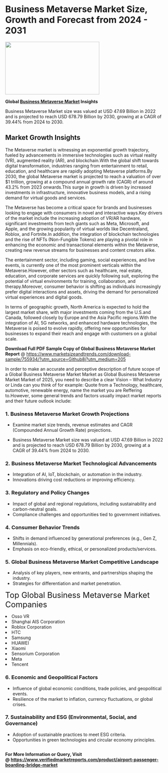 <H1>Business Metaverse Market Size, Growth and Forecast from 2024 - 2031</H1><img class="aligncenter size-medium wp-image-584254" src="https://thirdeyenews.in/wp-content/uploads/2024/09/Global-Market-Research-300x168.jpeg" alt="" width="300" height="168" /><p><strong>Global&nbsp;<a href="https://www.marketsizeandtrends.com/download-sample/755934/?utm_source=Github8j?utm_medium=205">Business Metaverse Market</a> Insights</strong></p><p>Business Metaverse Market size was valued at USD 47.69 Billion in 2022 and is projected to reach USD 678.79 Billion by 2030, growing at a CAGR of 39.44% from 2024 to 2030.</p><p><h2>Market Growth Insights</h2> <p>The Metaverse market is witnessing an exponential growth trajectory, fueled by advancements in immersive technologies such as virtual reality (VR), augmented reality (AR), and blockchain.With the global shift towards digital transformation, industries ranging from entertainment to retail, education, and healthcare are rapidly adopting Metaverse platforms.By 2030, the global Metaverse market is projected to reach a valuation of over $1 trillion, growing at a compound annual growth rate (CAGR) of around 43.2% from 2023 onwards.This surge in growth is driven by increased investments in infrastructure, innovative business models, and a rising demand for virtual goods and services.</p> <p>The Metaverse has become a critical space for brands and businesses looking to engage with consumers in novel and interactive ways.Key drivers of the market include the increasing adoption of VR/AR hardware, significant investments from tech giants such as Meta, Microsoft, and Apple, and the growing popularity of virtual worlds like Decentraland, Roblox, and Fortnite.In addition, the integration of blockchain technologies and the rise of NFTs (Non-Fungible Tokens) are playing a pivotal role in enhancing the economic and transactional elements within the Metaverse, creating new revenue streams for businesses and content creators alike.</p> <p>The entertainment sector, including gaming, social experiences, and live events, is currently one of the most prominent verticals within the Metaverse.However, other sectors such as healthcare, real estate, education, and corporate services are quickly following suit, exploring the potential of virtual environments for training, collaboration, and therapy.Moreover, consumer behavior is shifting as individuals increasingly prefer digital interactions and assets, driving the demand for personalized virtual experiences and digital goods.</p> <p>In terms of geographic growth, North America is expected to hold the largest market share, with major investments coming from the U.S.and Canada, followed closely by Europe and the Asia Pacific regions.With the integration of AI, 5G networks, and enhanced hardware technologies, the Metaverse is poised to evolve rapidly, offering new opportunities for businesses to expand their reach and engage with customers on a global scale.</p> <p><span class=""><strong>Download Full PDF Sample Copy of Global Business Metaverse Market Report</strong> @ <a href="https://www.marketsizeandtrends.com/download-sample/755934/?utm_source=Github8j?utm_medium=205" target="_blank">https://www.marketsizeandtrends.com/download-sample/755934/?utm_source=Github8j?utm_medium=205</a></span></p><p>In order to make an accurate and perceptive description of future scope of a Global&nbsp;Business Metaverse Market Market as Global&nbsp;Business Metaverse Market Market of 2025, you need to describe a clear Vision &ndash; What Industry or Linda can you think of for example: Quote from a Technology, healthcare, automotive, renewable energy, name the market you are Reffering to.However, some general trends and factors usually impact market reports and their future outlook include:</p><h3>1.&nbsp;<strong>Business Metaverse Market Growth Projections</strong></h3><ul><li>Examine market size trends, revenue estimates and CAGR (Compounded Annual Growth Rate) projections.</li><li><p>Business Metaverse Market size was valued at USD 47.69 Billion in 2022 and is projected to reach USD 678.79 Billion by 2030, growing at a CAGR of 39.44% from 2024 to 2030.</p></li></ul><h3>2.&nbsp;<strong>Business Metaverse Market Technological Advancements</strong></h3><ul><li>Integration of AI, IoT, blockchain, or automation in the industry.</li><li>Innovations driving cost reductions or improving efficiency.</li></ul><h3>3.&nbsp;<strong>Regulatory and Policy Changes</strong></h3><ul><li>Impact of global and regional regulations, including sustainability and carbon-neutral goals.</li><li>Compliance challenges and opportunities tied to government initiatives.</li></ul><h3>4.&nbsp;<strong>Consumer Behavior Trends</strong></h3><ul><li>Shifts in demand influenced by generational preferences (e.g., Gen Z, Millennials).</li><li>Emphasis on eco-friendly, ethical, or personalized products/services.</li></ul><h3>5.&nbsp;<strong>Global Business Metaverse Market Competitive Landscape</strong></h3><ul><li>Analysis of key players, new entrants, and partnerships shaping the industry.</li><li>Strategies for differentiation and market penetration.</li></ul><p data-pm-slice="1 1 []"><span style="color: inherit; font-family: inherit; font-size: 25px;">Top Global Business Metaverse Market Companies</span></p><div class="" data-test-id=""><p><li>Osso VR</li><li> Shanghai AIS Corporation</li><li> Roblox Corporation</li><li> HTC</li><li> Samsung</li><li> HUAWEI</li><li> Xiaomi</li><li> Sensorium Corporation</li><li> Meta</li><li> Tencent</li></p></div><h3>6.&nbsp;<strong>Economic and Geopolitical Factors</strong></h3><ul><li>Influence of global economic conditions, trade policies, and geopolitical events.</li><li>Resilience of the market to inflation, currency fluctuations, or global crises.</li></ul><h3>7.&nbsp;<strong>Sustainability and ESG (Environmental, Social, and Governance)</strong></h3><ul><li>Adoption of sustainable practices to meet ESG criteria.</li><li>Opportunities in green technologies and circular economy principles.</li></ul><h2><strong style="font-size: 14px;">For More Information or Query, Visit @&nbsp;</strong><a style="background-color: #ffffff; font-size: 14px;" href="https://www.marketsizeandtrends.com/report/business-metaverse-market/" target="_blank">https://www.verifiedmarketreports.com/product/airport-passenger-boarding-bridge-market</a></h2>